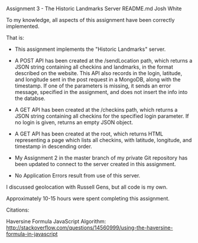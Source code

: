 Assignment 3 - The Historic Landmarks Server
README.md
Josh White

To my knowledge, all aspects of this assignment have been correctly implemented.

That is: 

- This assignment implements the "Historic Landmarks" server.

- A POST API has been created at the /sendLocation path, which returns a 
  JSON string  containing all checkins and landmarks, in the format described
  on the website. 
  This API also records  in the login, latitude, and longitude sent
  in the post request in a MongoDB, along with the timestamp. 
  If one of the parameters is missing, it sends an error message, 
  specified in the assignment, and does not insert the info into the databse.

- A GET API has been created at the /checkins path, which returns a JSON
  string containing all checkins for the specified login parameter. If no 
  login is given, returns an empty JSON object. 

- A GET API has been created at the root, which returns HTML representing
  a page which lists all checkins, with latitude, longitude, and timestamp
  in descending order. 

- My Assignment 2 in the master branch of my private Git repository has been
  updated to connect to the server created in this assignment. 

- No Application Errors result from use of this server. 


I discussed geolocation with Russell Gens, but all code is my own.

Approximately 10-15 hours were spent completing this assignment. 


Citations:

Haversine Formula JavaScript Algorithm: 
http://stackoverflow.com/questions/14560999/using-the-haversine-formula-in-javascript
